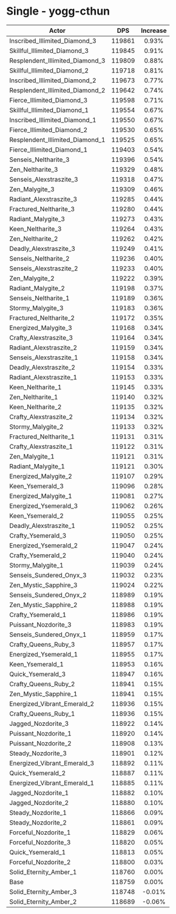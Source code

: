 # Single - yogg-cthun
| Actor | DPS | Increase |
|---|:---:|:---:|
|Inscribed_Illimited_Diamond_3|119861|0.93%|
|Skillful_Illimited_Diamond_3|119845|0.91%|
|Resplendent_Illimited_Diamond_3|119809|0.88%|
|Skillful_Illimited_Diamond_2|119718|0.81%|
|Inscribed_Illimited_Diamond_2|119673|0.77%|
|Resplendent_Illimited_Diamond_2|119642|0.74%|
|Fierce_Illimited_Diamond_3|119598|0.71%|
|Skillful_Illimited_Diamond_1|119554|0.67%|
|Inscribed_Illimited_Diamond_1|119550|0.67%|
|Fierce_Illimited_Diamond_2|119530|0.65%|
|Resplendent_Illimited_Diamond_1|119525|0.65%|
|Fierce_Illimited_Diamond_1|119403|0.54%|
|Senseis_Neltharite_3|119396|0.54%|
|Zen_Neltharite_3|119329|0.48%|
|Senseis_Alexstraszite_3|119318|0.47%|
|Zen_Malygite_3|119309|0.46%|
|Radiant_Alexstraszite_3|119285|0.44%|
|Fractured_Neltharite_3|119280|0.44%|
|Radiant_Malygite_3|119273|0.43%|
|Keen_Neltharite_3|119264|0.43%|
|Zen_Neltharite_2|119262|0.42%|
|Deadly_Alexstraszite_3|119249|0.41%|
|Senseis_Neltharite_2|119236|0.40%|
|Senseis_Alexstraszite_2|119233|0.40%|
|Zen_Malygite_2|119222|0.39%|
|Radiant_Malygite_2|119198|0.37%|
|Senseis_Neltharite_1|119189|0.36%|
|Stormy_Malygite_3|119183|0.36%|
|Fractured_Neltharite_2|119172|0.35%|
|Energized_Malygite_3|119168|0.34%|
|Crafty_Alexstraszite_3|119164|0.34%|
|Radiant_Alexstraszite_2|119159|0.34%|
|Senseis_Alexstraszite_1|119158|0.34%|
|Deadly_Alexstraszite_2|119154|0.33%|
|Radiant_Alexstraszite_1|119153|0.33%|
|Keen_Neltharite_1|119145|0.33%|
|Zen_Neltharite_1|119140|0.32%|
|Keen_Neltharite_2|119135|0.32%|
|Crafty_Alexstraszite_2|119134|0.32%|
|Stormy_Malygite_2|119133|0.32%|
|Fractured_Neltharite_1|119131|0.31%|
|Crafty_Alexstraszite_1|119122|0.31%|
|Zen_Malygite_1|119121|0.31%|
|Radiant_Malygite_1|119121|0.30%|
|Energized_Malygite_2|119107|0.29%|
|Keen_Ysemerald_3|119096|0.28%|
|Energized_Malygite_1|119081|0.27%|
|Energized_Ysemerald_3|119062|0.26%|
|Keen_Ysemerald_2|119055|0.25%|
|Deadly_Alexstraszite_1|119052|0.25%|
|Crafty_Ysemerald_3|119050|0.25%|
|Energized_Ysemerald_2|119047|0.24%|
|Crafty_Ysemerald_2|119040|0.24%|
|Stormy_Malygite_1|119039|0.24%|
|Senseis_Sundered_Onyx_3|119032|0.23%|
|Zen_Mystic_Sapphire_3|119024|0.22%|
|Senseis_Sundered_Onyx_2|118989|0.19%|
|Zen_Mystic_Sapphire_2|118988|0.19%|
|Crafty_Ysemerald_1|118986|0.19%|
|Puissant_Nozdorite_3|118983|0.19%|
|Senseis_Sundered_Onyx_1|118959|0.17%|
|Crafty_Queens_Ruby_3|118957|0.17%|
|Energized_Ysemerald_1|118955|0.17%|
|Keen_Ysemerald_1|118953|0.16%|
|Quick_Ysemerald_3|118947|0.16%|
|Crafty_Queens_Ruby_2|118941|0.15%|
|Zen_Mystic_Sapphire_1|118941|0.15%|
|Energized_Vibrant_Emerald_2|118936|0.15%|
|Crafty_Queens_Ruby_1|118936|0.15%|
|Jagged_Nozdorite_3|118922|0.14%|
|Puissant_Nozdorite_1|118920|0.14%|
|Puissant_Nozdorite_2|118908|0.13%|
|Steady_Nozdorite_3|118901|0.12%|
|Energized_Vibrant_Emerald_3|118892|0.11%|
|Quick_Ysemerald_2|118887|0.11%|
|Energized_Vibrant_Emerald_1|118885|0.11%|
|Jagged_Nozdorite_1|118882|0.10%|
|Jagged_Nozdorite_2|118880|0.10%|
|Steady_Nozdorite_1|118866|0.09%|
|Steady_Nozdorite_2|118861|0.09%|
|Forceful_Nozdorite_1|118829|0.06%|
|Forceful_Nozdorite_3|118820|0.05%|
|Quick_Ysemerald_1|118813|0.05%|
|Forceful_Nozdorite_2|118800|0.03%|
|Solid_Eternity_Amber_1|118760|0.00%|
|Base|118759|0.00%|
|Solid_Eternity_Amber_3|118748|-0.01%|
|Solid_Eternity_Amber_2|118689|-0.06%|
